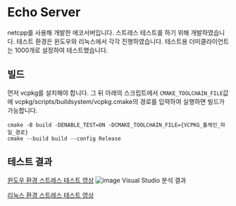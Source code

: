 # Echo Server
netcpp를 사용해 개발한 에코서버입니다. 스트레스 테스트를 하기 위해 개발하였습니다.
테스트 환경은 윈도우와 리눅스에서 각각 진행하였습니다. 테스트용 더미클라이언트는 1000개로 설정하여 테스트했습니다.

## 빌드
먼저 vcpkg를 설치해야 합니다. 그 뒤 아래의 스크립트에서 `CMAKE_TOOLCHAIN_FILE`값에 vcpkg/scripts/buildsystem/vcpkg.cmake의 경로를 입력하여 실행하면 빌드가 가능합니다.
```shell
cmake -B build -DENABLE_TEST=ON -DCMAKE_TOOLCHAIN_FILE={VCPKG_툴체인_파일_경로}
cmake --build build --config Release
```

## 테스트 결과
[윈도우 환경 스트레스 테스트 영상](https://www.youtube.com/watch?v=rrEsN-b9aU8)
![image](https://github.com/user-attachments/assets/881d3ded-b3fc-416c-adea-a8abab07d767)
Visual Studio 분석 결과

[리눅스 환경 스트레스 테스트 영상](https://www.youtube.com/watch?v=VXUFfou_gxo)

